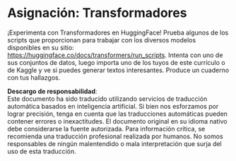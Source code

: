 # Asignación: Transformadores

¡Experimenta con Transformadores en HuggingFace! Prueba algunos de los scripts que proporcionan para trabajar con los diversos modelos disponibles en su sitio: https://huggingface.co/docs/transformers/run_scripts. Intenta con uno de sus conjuntos de datos, luego importa uno de los tuyos de este currículo o de Kaggle y ve si puedes generar textos interesantes. Produce un cuaderno con tus hallazgos.

**Descargo de responsabilidad**:  
Este documento ha sido traducido utilizando servicios de traducción automática basados en inteligencia artificial. Si bien nos esforzamos por lograr precisión, tenga en cuenta que las traducciones automáticas pueden contener errores o inexactitudes. El documento original en su idioma nativo debe considerarse la fuente autorizada. Para información crítica, se recomienda una traducción profesional realizada por humanos. No somos responsables de ningún malentendido o mala interpretación que surja del uso de esta traducción.